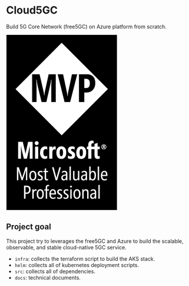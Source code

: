 # Cloud5GC
Build 5G Core Network (free5GC) on Azure platform from scratch.

![](./assets/mvp.tif)

## Project goal

This project try to leverages the free5GC and Azure to build the scalable, observable, and stable cloud-native 5GC service.
- `infra`: collects the terraform script to build the AKS stack.
- `helm`: collects all of kubernetes deployment scripts.
- `src`: collects all of dependencies.
- `docs`: technical documents.
